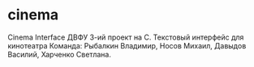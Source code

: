 # cinema
Cinema Interface
ДВФУ 3-ий проект на C.
Текстовый интерфейс для кинотеатра
Команда:
Рыбалкин Владимир, Носов Михаил, Давыдов Василий, Харченко Светлана.

